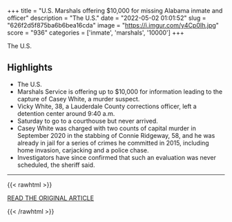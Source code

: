 +++
title = "U.S. Marshals offering $10,000 for missing Alabama inmate and officer"
description = "The U.S."
date = "2022-05-02 01:01:52"
slug = "626f2d5f875ba6b6bea16cda"
image = "https://i.imgur.com/y4Cp0Ih.jpg"
score = "936"
categories = ['inmate', 'marshals', '10000']
+++

The U.S.

## Highlights

- The U.S.
- Marshals Service is offering up to $10,000 for information leading to the capture of Casey White, a murder suspect.
- Vicky White, 38, a Lauderdale County corrections officer, left a detention center around 9:40 a.m.
- Saturday to go to a courthouse but never arrived.
- Casey White was charged with two counts of capital murder in September 2020 in the stabbing of Connie Ridgeway, 58, and he was already in jail for a series of crimes he committed in 2015, including home invasion, carjacking and a police chase.
- Investigators have since confirmed that such an evaluation was never scheduled, the sheriff said.

---

{{< rawhtml >}}
  <p class="article-category">
    <a target="_blank" href="https://www.nbcnews.com/news/us-marshals-offering-10000-missing-alabama-inmate-officer-rcna26830">READ THE ORIGINAL ARTICLE</a>
  </p>
{{< /rawhtml >}}
